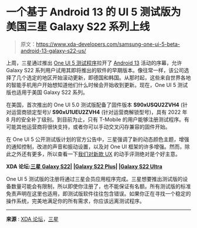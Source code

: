 # 一个基于 Android 13 的 UI 5 测试版为美国三星 Galaxy S22 系列上线

> 原文：<https://www.xda-developers.com/samsung-one-ui-5-beta-android-13-galaxy-s22-us/>

上周，三星通过推出 [One UI 5 测试程序](https://www.xda-developers.com/samsung-galaxy-one-ui-5-android-13-update-tracker/)拉开了 [Android 13](https://www.xda-developers.com/android-13/) 活动的序幕，允许 Galaxy S22 系列用户试用其即将推出的软件的早期版本。像往常一样，该公司选择了几个选定的地区开始滚动更新，即德国和韩国。从那时起，这些来自世界各地的智能手机用户开始想知道他们什么时候会开始收到更新。现在，One UI 5 测试版也适用于美国 Galaxy S22 系列。

在美国，首次推出的 One UI 5.0 测试版配备了固件版本 **S90xUSQU2ZVH4** (针对运营商锁定型号)/ **S90xU1UEU2ZVH4** (针对运营商解锁型号)，具有 2022 年 8 月的安全补丁级别。到目前为止，只有 T-Mobile 的用户能够注册测试程序。有可能其他运营商将很快支持，或者你可以手动交叉闪存兼容的固件开始。

在 One UI 5 公开测试版计划的官方公告中，三星强调了新的动态颜色主题，增强的通知控制，改进的声音和振动设置，以及对 One UI 框架的许多增强。然而，除此之外还有更多，所以查看一下[我们对新款 UX](https://www.xda-developers.com/samsung-one-ui-5-open-beta-hands-on/) 的动手评测绝对是个好主意。

**XDA 论坛:[三星 Galaxy S22](https://forum.xda-developers.com/f/samsung-galaxy-s22.12511/)| |[Galaxy S22 Plus](https://forum.xda-developers.com/f/samsung-galaxy-s22-plus.12513/)| |[Galaxy S22 Ultra](https://forum.xda-developers.com/f/samsung-galaxy-s22-ultra.12515/)**

One UI 5 测试版的注册将通过三星会员应用程序完成。三星想要推出测试版的设备数量可能会有限制，所以即使你注册了，也不能保证有名额。所有测试版的标准免责声明在这里也适用，即测试版软件往往包含错误。如果你正在寻找一个稳定的操作系统，完美地满足你的所有需求，你应该远离测试程序。

* * *

**来源** : [XDA 论坛](https://forum.xda-developers.com/t/4476787/)，[三星](https://news.samsung.com/global/samsung-launches-one-ui-5-open-beta-program-for-galaxy-s22-series)